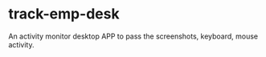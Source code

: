# track-emp-desk
An activity monitor desktop APP to pass the screenshots, keyboard, mouse activity. 
